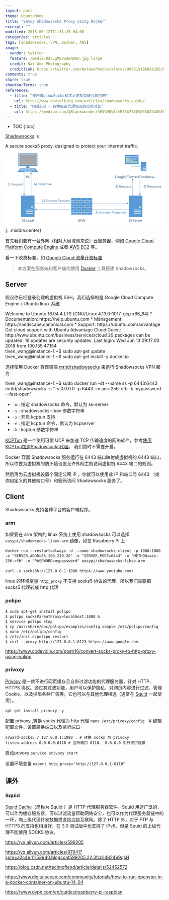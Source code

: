 ```yaml
---
layout: post
theme: UbuntuMono
title: "Setup Shadowsocks Proxy using Docker"
excerpt: ""
modified: 2018-06-12T11:51:25-04:00
categories: articles
tags: [Shadowsocks, VPN, Docker, AWS]
image:
  vendor: twitter
  feature: /media/Dd5LgMEVwAENVEO.jpg:large
  credit: Nat Geo Photography
  creditlink: https://twitter.com/NatGeoPhotos/status/999319186018103296
comments: true
share: true
showYourTerms: true
references:
  - title: "使用ShadowSocks科学上网及突破公司内网"
    url: http://www.devtalking.com/articles/shadowsocks-guide/
  - title: "Medium - 各种加密代理协议的简单对比"
    url: https://medium.com/@Blankwonder/%E5%90%84%E7%A7%8D%E5%8A%A0%E5%AF%86%E4%BB%A3%E7%90%86%E5%8D%8F%E8%AE%AE%E7%9A%84%E7%AE%80%E5%8D%95%E5%AF%B9%E6%AF%94-1ed52bf7a803
---
```


<style>
.showyourterms.gce-instance .type:before {
  content: "tiven_wang@instance-1:~$ "
}
</style>

* TOC
{:toc}

[Shadowsocks][shadowsocks] is<br/>

A secure socks5 proxy, designed to protect your Internet traffic.

![Image: ss theory](/images/devops/infrastructure/ss/ss-theory.png)
{: .middle.center}

首先我们要有一台外网（相对大局域网来说）云服务器，例如 [Google Cloud Platform Compute Engine][google-cloud] 或者 [AWS EC2][aws-ec2] 等。

看一下收费标准，如 [Google Cloud 流量计费标准](https://cloud.google.com/compute/pricing#internet_egress)

> 本方案在服务端和客户端均使用 [Docker][docker] 工具搭建 Shadowsocks。

## Server
假设你已经登录创建的虚拟机 SSH，我们选择的是 Google Cloud Compute Engine / Ubuntu linux 系统

<div class='showyourterms gce-instance' data-title="GCE tiven_wang@instance-1:~">
  <div class='showyourterms-container'>
    <div class='lines' data-delay='400'>
Welcome to Ubuntu 16.04.4 LTS (GNU/Linux 4.13.0-1017-gcp x86_64)
 * Documentation:  https://help.ubuntu.com
 * Management:     https://landscape.canonical.com
 * Support:        https://ubuntu.com/advantage
  Get cloud support with Ubuntu Advantage Cloud Guest:
    http://www.ubuntu.com/business/services/cloud
29 packages can be updated.
16 updates are security updates.
Last login: Wed Jun 13 09:17:00 2018 from 100.155.47.154
    </div>
    <div class='type green' data-action='command' data-delay='400'>sudo apt-get update</div>
    <div class='type green' data-action='command' data-delay='400'>sudo apt-get install -y docker.io</div>
  </div>
</div>

选择使用 Docker 容器镜像 [mritd/shadowsocks][docker/shadowsocks] 来运行 Shadowsocks VPN 服务

<div class='showyourterms gce-instance' data-title="GCE tiven_wang@instance-1:~">
  <div class='showyourterms-container'>
    <div class='type green' data-action='command' data-delay='400'>sudo docker run -dt --name ss -p 6443:6443 mritd/shadowsocks -s "-s 0.0.0.0 -p 6443 -m aes-256-cfb -k mypassword --fast-open"</div>
  </div>
</div>

* `-m` : 指定 shadowsocks 命令，默认为 ss-server
* `-s` : shadowsocks-libev 参数字符串
* `-x` : 开启 kcptun 支持
* `-e` : 指定 kcptun 命令，默认为 kcpserver
* `-k` : kcptun 参数字符串

[KCPTun][kcptun] 是一个使用可信 UDP 来加速 TCP 传输速度的网络软件，参考[使用KCPTun加速Shadowsocks代理](https://blog.csdn.net/farawayzheng_necas/article/details/63255799)。
我们暂时不需要开启。

Docker 容器 Shadowsocks 服务运行在 6443 端口映射成虚拟机的 6443 端口，所以你要为虚拟机的防火墙设置允许外网主机访问虚拟机 6443 端口的规则。

然后再为云虚拟机设置个固定公网 IP ，你就可以使用此 IP 和端口号 6443 （或你自定义的其他端口号）和密码访问 Shadowsocks 服务了。

## Client
Shadowsocks 支持各种平台的客户端程序。
### arm
如果要在 arm 架构的 linux 系统上使用 shadowsocks 可以选择 `easypi/shadowsocks-libev-arm` 镜像，如在 Raspberry Pi 上
```
docker run --restart=always -d --name shadowsocks-client -p 1080:1080 -e "SERVER_ADDR=35.198.219.20" -e "SERVER_PORT=6443" -e "METHOD=aes-256-cfb" -e "PASSWORD=mypassword" easypi/shadowsocks-libev-arm

curl -x socks5h://127.0.0.1:1080 https://www.youtube.com/
```

linux 的环境变量 `http_proxy` 不支持 socks5 协议的代理，所以我们需要把 socks5 代理转成 http 代理

### polipo
```
$ sudo apt-get install polipo
$ polipo socksParentProxy=localhost:1080 &
$ service polipo stop
$ cp /usr/share/doc/polipo/examples/config.sample /etc/polipo/config
$ nano /etc/polipo/config
$ /etc/init.d/polipo restart
$ curl --proxy http://127.0.0.1:8123 https://www.google.com
```

https://www.codevoila.com/post/16/convert-socks-proxy-to-http-proxy-using-polipo


### privoxy
[Privoxy][privoxy] 是一款不进行网页缓存且自带过滤功能的代理服务器，针对 HTTP、 HTTPS 协议。通过其过滤功能，用户可以保护隐私、对网页内容进行过滤、管理 Cookie，以及拦阻各种广告等。它也可以与其他代理相连（通常与 [Squid](#squid) 一起使用）。

`apt-get install privoxy -y`

配置 privoxy ,转换 socks 代理为 http 代理
`nano /etc/privoxy/config`　# 编辑配置文件，设置转换端口以及监听端口
```
orward-socks5 / 127.0.0.1:1080 . # 转换 socks 为 privoxy
listen-address 0.0.0.0:8118 # 监听端口 8118， 0.0.0.0 对外提供连接
```

启动privoxy
`service privoxy start`

设置环境变量
`export http_proxy="http://127.0.0.1:8118"`


## 课外
### Squid
[Squid Cache][wikipedia/Squid]（简称为 Squid ）是 HTTP 代理服务器软件。Squid 用途广泛的，可以作为缓存服务器，可以过滤流量帮助网络安全，也可以作为代理服务器链中的一环，向上级代理转发数据或直接连接互联网。除了 HTTP 外，对于 FTP 与 HTTPS 的支持也相当好，在 3.0 测试版中也支持了 IPv6。但是 Squid 的上级代理不能使用 SOCKS 协议。


https://yq.aliyun.com/articles/599205

https://yq.aliyun.com/articles/87641?spm=a2c4e.11153940.blogcont599205.22.3fcb1482469qsH

https://blog.csdn.net/technofiend/article/details/52452572

https://www.digitalocean.com/community/tutorials/how-to-run-openvpn-in-a-docker-container-on-ubuntu-14-04

https://www.ovpn.com/en/guides/raspberry-pi-raspbian




[google-cloud]:https://console.cloud.google.com/compute
[aws-ec2]:https://aws.amazon.com/ec2/
[docker/shadowsocks]:https://hub.docker.com/r/mritd/shadowsocks/
[kcptun]:https://github.com/xtaci/kcptun

[shadowsocks]:https://shadowsocks.org/en/index.html
[privoxy]:https://www.privoxy.org/
[wikipedia/Squid]:https://en.wikipedia.org/wiki/Squid_(software)
[wikipedia/Varnish]:https://en.wikipedia.org/wiki/Varnish_(software)

[docker]:https://www.docker.com/
